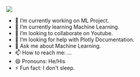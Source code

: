 <img src = "https://media.giphy.com/media/Sd0HW6FCKtsReEJzdI/giphy.gif">

- 🔭 I’m currently working on ML Project.
- 🌱 I’m currently learning Machine Learning.
- 👯 I’m looking to collaborate on Youtube.
- 🤔 I’m looking for help with Plotly Documentation.
- 💬 Ask me about Machine Learning.
- 📫 How to reach me: ...
- 😄 Pronouns: He/His
- ⚡ Fun fact: I don't sleep.
